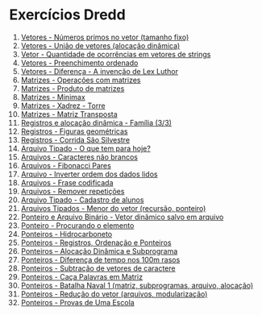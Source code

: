 # Exercícios Dredd

1. [Vetores - Números primos no vetor (tamanho fixo)](01/)
1. [Vetores - União de vetores (alocação dinâmica)](02/)
1. [Vetor - Quantidade de ocorrências em vetores de strings](03/)
1. [Vetores - Preenchimento ordenado](04/)
1. [Vetores - Diferença - A invenção de Lex Luthor](05/)
1. [Matrizes - Operações com matrizes](06/)
1. [Matrizes - Produto de matrizes](07/)
1. [Matrizes - Minimax](08/)
1. [Matrizes - Xadrez - Torre](09/)
1. [Matrizes - Matriz Transposta](10/)
1. [Registros e alocação dinâmica - Família (3/3)](11/)
1. [Registros - Figuras geométricas](12/)
1. [Registros - Corrida São Silvestre](13/)
1. [Arquivo Tipado - O que tem para hoje?](14/)
1. [Arquivos - Caracteres não brancos](15/)
1. [Arquivos - Fibonacci Pares](16/)
1. [Arquivo - Inverter ordem dos dados lidos](17/)
1. [Arquivos - Frase codificada](18/)
1. [Arquivos - Remover repetições](19/)
1. [Arquivo Tipado - Cadastro de alunos](20/)
1. [Arquivos Tipados - Menor do vetor (recursão, ponteiro)](21/)
1. [Ponteiro e Arquivo Binário - Vetor dinâmico salvo em arquivo](22/)
1. [Ponteiro - Procurando o elemento](23/)
1. [Ponteiros - Hidrocarboneto](24/)
1. [Ponteiros - Registros, Ordenação e Ponteiros](25/)
1. [Ponteiros – Alocação Dinâmica e Subprograma](26/)
1. [Ponteiros - Diferença de tempo nos 100m rasos](27/)
1. [Ponteiros - Subtração de vetores de caractere]()
1. [Ponteiros - Caça Palavras em Matriz]()
1. [Ponteiros - Batalha Naval 1 (matriz, subprogramas, arquivo, alocação)]()
1. [Ponteiros - Redução do vetor (arquivos, modularização)]()
1. [Ponteiros - Provas de Uma Escola]()